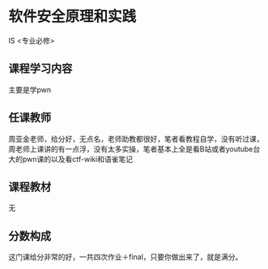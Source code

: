 # 软件安全原理和实践
<div class="badges">
<span class="badge is-badge">IS <专业必修></span>
</div>

## 课程学习内容

主要是学pwn

## 任课教师

周亚金老师，给分好，无点名，老师助教都很好，笔者看教程自学，没有听过课，周老师上课讲的有一点浮，没有太多实操，笔者基本上全是看B站或者youtube台大的pwn课的以及看ctf-wiki和语雀笔记

## 课程教材

无

## 分数构成

这门课给分非常的好，一共四次作业＋final，只要你做出来了，就是满分。